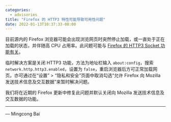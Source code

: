 ```yaml
---
categories:
  - advisories
title: "Firefox 的 HTTP3 特性可能导致可用性问题"
date: 2022-01-13T10:37:33-08:00
---
```


目前源内的 Firefox 浏览器可能会出现浏览网页时突然停止加载，或一直处于正在加载的状态，并伴随高 CPU 占用率。此问题可能与 [Firefox 的 HTTP3 Socket 功能有关](https://bugzilla.mozilla.org/show_bug.cgi?id=1749908)。

临时解决方案是关闭 HTTP3 功能，方法为地址栏输入 `about:config`，搜索 `network.http.http3.enabled`，设置为 `false`，重启浏览器后方可正常加载网页。亦可通过在“设置” > “隐私和安全”页面中取消勾选“允许 Firefox 向 Mozilla 发送技术信息及交互数据”来暂时解决问题。

我们将在近期的 Firefox 更新中修复此问题并默认关闭向 Mozilla 发送技术信息及交互数据的功能。

---

— Mingcong Bai
